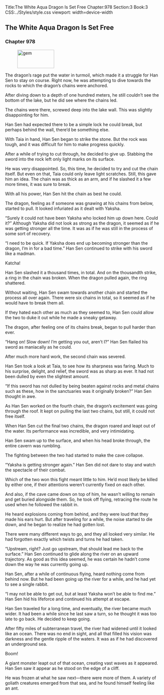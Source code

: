 Title:The White Aqua Dragon Is Set Free 
Chapter:978 
Section:3 
Book:3 
CSS:../Styles/style.css 
viewport: width=device-width
  
## The White Aqua Dragon Is Set Free
### Chapter 978 
<figure>
	<img src="../Images/gem.gif" alt="gem" id="gem" width="120" height="60" />
</figure>
  

  
  The dragon’s rage put the water in turmoil, which made it a struggle for Han Sen to stay on course. Right now, he was attempting to dive towards the rocks to which the dragon’s chains were anchored.

After diving down to a depth of one hundred meters, he still couldn’t see the bottom of the lake, but he did see where the chains led.

The chains were there, screwed deep into the lake wall. This was slightly disappointing for him.

Han Sen had expected there to be a simple lock he could break, but perhaps behind the wall, there’d be something else.

With Taia in hand, Han Sen began to strike the stone. But the rock was tough, and it was difficult for him to make progress quickly.

After a while of trying to cut through, he decided to give up. Stabbing the sword into the rock left only light marks on its surface.

He was very disappointed. So, this time, he decided to try and cut the chain itself. But even on that, Taia could only leave light scratches. Still, this gave him an idea. The chain was as thick as an arm, and if he slashed it a few more times, it was sure to break.

With all his power, Han Sen hit the chain as best he could.

The dragon, feeling as if someone was gnawing at his chains from below, started to pull. It looked infuriated as it dealt with Yaksha.

“Surely it could not have been Yaksha who locked him up down here. Could it?” Although Yaksha did not look as strong as the dragon, it seemed as if he was getting stronger all the time. It was as if he was still in the process of some sort of recovery.

“I need to be quick. If Yaksha does end up becoming stronger than the dragon, I’m in for a bad time.” Han Sen continued to strike with his sword like a madman.

Katcha!

Han Sen slashed it a thousand times, in total. And on the thousandth strike, a ring in the chain was broken. When the dragon pulled again, the ring shattered.

Without waiting, Han Sen swam towards another chain and started the process all over again. There were six chains in total, so it seemed as if he would have to break them all.

If they hated each other as much as they seemed to, Han Sen could allow the two to duke it out while he made a sneaky getaway.

The dragon, after feeling one of its chains break, began to pull harder than ever.

“Hang on! Slow down! I’m getting you out, aren’t I?” Han Sen flailed his sword as maniacally as he could.

After much more hard work, the second chain was severed.

Han Sen took a look at Taia, to see how its sharpness was faring. Much to his surprise, delight, and relief, the sword was as sharp as ever. It had not been dulled by even the slightest amount.

“If this sword has not dulled by being beaten against rocks and metal chains such as these, how in the sanctuaries was it originally broken?” Han Sen thought in awe.

As Han Sen worked on the fourth chain, the dragon’s excitement was going through the roof. It kept on pulling the last two chains, but still, it could not free itself.

When Han Sen cut the final two chains, the dragon roared and leapt out of the water. Its performance was incredible, and very intimidating.

Han Sen swam up to the surface, and when his head broke through, the entire cavern was rumbling.

The fighting between the two had started to make the cave collapse.

“Yaksha is getting stronger again.” Han Sen did not dare to stay and watch the spectacle of their combat.

Which of the two won this fight meant little to him. He’d most likely be killed by either one, if their attentions weren’t currently fixed on each other.

And also, if the cave came down on top of him, he wasn’t willing to remain and get buried alongside them. So, he took off flying, retracing the route he used when he followed the rabbit in.

He heard explosions coming from behind, and they were loud that they made his ears hurt. But after traveling for a while, the noise started to die down, and he began to realize he had gotten lost.

There were many different ways to go, and they all looked very similar. He had forgotten exactly which twists and turns he had taken.

“Upstream, right? Just go upstream, that should lead me back to the surface.” Han Sen continued to glide along the river on an upward trajectory. As good as this idea seemed, he was certain he hadn’t come down the way he was currently going up.

Han Sen, after a while of continuous flying, heard nothing come from behind now. But he had been going up the river for a while, and he had yet to see a single rabbit.

“I may not be able to get out, but at least Yaksha won’t be able to find me.” Han Sen hid his lifeforce and continued his attempt at escape.

Han Sen traveled for a long time, and eventually, the river became much wider. It had been a while since he last saw a turn, so he thought it was too late to go back. He decided to keep going.

After fifty miles of subterranean travel, the river had widened until it looked like an ocean. There was no end in sight, and all that filled his vision was darkness and the gentle ripple of the waters. It was as if he had discovered an underground sea.

Boom!

A giant monster leapt out of that ocean, creating vast waves as it appeared. Han Sen saw it appear as he stood on the edge of a cliff.

He was frozen at what he saw next—there were more of them. A variety of goliath creatures emerged from that sea, and he found himself feeling like an ant.
